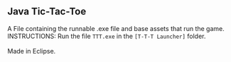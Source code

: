 ## Java Tic-Tac-Toe
A File containing the runnable .exe file and base assets that run the game.
</br>INSTRUCTIONS: Run the file `TTT.exe` in the `[T-T-T Launcher]` folder.</br>
</br>Made in Eclipse.</br>
